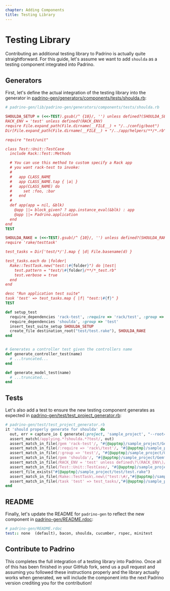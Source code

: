 ```yaml
---
chapter: Adding Components
title: Testing Library
---
```


# Testing Library

Contributing an additional testing library to Padrino is actually quite
straightforward. For this guide, let's assume we want to add `shoulda` as a
testing component integrated into Padrino.

## Generators

First, let's define the actual integration of the testing library into the
generator in
[padrino-gen/generators/components/tests/shoulda.rb](https://github.com/padrino/padrino-framework/blob/master/padrino-gen/lib/padrino-gen/generators/components/tests/shoulda.rb):

```ruby
# padrino-gen/lib/padrino-gen/generators/components/tests/shoulda.rb

SHOULDA_SETUP = (<<-TEST).gsub(/^ {10}/, '') unless defined?(SHOULDA_SETUP)
RACK_ENV = 'test' unless defined?(RACK_ENV)
require File.expand_path(File.dirname(__FILE__) + "/../config/boot")
Dir[File.expand_path(File.dirname(__FILE__) + "/../app/helpers/**/*.rb")].each(&method(:require))

require "test/unit"

class Test::Unit::TestCase
  include Rack::Test::Methods

  # You can use this method to custom specify a Rack app
  # you want rack-test to invoke:
  #
  #   app CLASS_NAME
  #   app CLASS_NAME.tap { |a| }
  #   app(CLASS_NAME) do
  #     set :foo, :bar
  #   end
  #
  def app(app = nil, &blk)
    @app ||= block_given? ? app.instance_eval(&blk) : app
    @app ||= Padrino.application
  end
end
TEST

SHOULDA_RAKE = (<<-TEST).gsub(/^ {10}/, '') unless defined?(SHOULDA_RAKE)
require 'rake/testtask'

test_tasks = Dir['test/*/'].map { |d| File.basename(d) }

test_tasks.each do |folder|
  Rake::TestTask.new("test:\#{folder}") do |test|
    test.pattern = "test/\#{folder}/**/*_test.rb"
    test.verbose = true
  end
end

desc "Run application test suite"
task 'test' => test_tasks.map { |f| "test:\#{f}" }
TEST

def setup_test
  require_dependencies 'rack-test', :require => 'rack/test', :group => 'test'
  require_dependencies 'shoulda', :group => 'test'
  insert_test_suite_setup SHOULDA_SETUP
  create_file destination_root("test/test.rake"), SHOULDA_RAKE
end


# Generates a controller test given the controllers name
def generate_controller_test(name)
  # ...truncated...
end

def generate_model_test(name)
  # ...truncated...
end
```

## Tests

Let's also add a test to ensure the new testing component generates as expected
in
[padrino-gen/test/test\_project\_generator.rb](https://github.com/padrino/padrino-framework/blob/master/padrino-gen/test/test_project_generator.rb#L580):

```ruby
# padrino-gen/test/test_project_generator.rb
it 'should properly generate for shoulda' do
  out, err = capture_io { generate(:project, 'sample_project', "--root=#{@apptmp}", '--test=shoulda', '--script=none') }
  assert_match(/applying.*?shoulda.*?test/, out)
  assert_match_in_file(/gem 'rack-test'/, "#{@apptmp}/sample_project/Gemfile")
  assert_match_in_file(/:require => 'rack\/test'/, "#{@apptmp}/sample_project/Gemfile")
  assert_match_in_file(/:group => 'test'/, "#{@apptmp}/sample_project/Gemfile")
  assert_match_in_file(/gem 'shoulda'/, "#{@apptmp}/sample_project/Gemfile")
  assert_match_in_file(/RACK_ENV = 'test' unless defined\?\(RACK_ENV\)/, "#{@apptmp}/sample_project/test/test_config.rb")
  assert_match_in_file(/Test::Unit::TestCase/, "#{@apptmp}/sample_project/test/test_config.rb")
  assert_file_exists("#{@apptmp}/sample_project/test/test.rake")
  assert_match_in_file(/Rake::TestTask\.new\("test:\#/,"#{@apptmp}/sample_project/test/test.rake")
  assert_match_in_file(/task 'test' => test_tasks/,"#{@apptmp}/sample_project/test/test.rake")
end
```

## README

Finally, let's update the README for `padrino-gen` to reflect the new component
in
[padrino-gen/README.rdoc](https://github.com/padrino/padrino-framework/blob/master/padrino-gen/README.rdoc):

```ruby
# padrino-gen/README.rdoc
test:: none  (default), bacon, shoulda, cucumber, rspec, minitest
```

## Contribute to Padrino

This completes the full integration of a testing library into Padrino. Once all
of this has been finished in your GitHub fork, send us a pull request and
assuming you followed these instructions properly and the library actually works
when generated, we will include the component into the next Padrino version
crediting you for the contribution!
